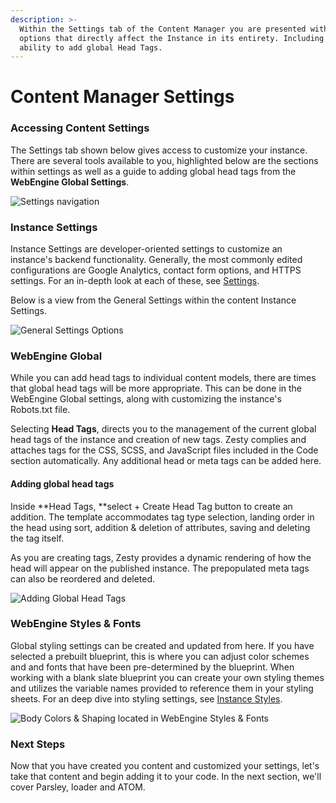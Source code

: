 ```yaml
---
description: >-
  Within the Settings tab of the Content Manager you are presented with several
  options that directly affect the Instance in its entirety. Including the
  ability to add global Head Tags.
---
```


# Content Manager Settings

### Accessing Content Settings

The Settings tab shown below gives access to customize your instance. There are several tools available to you, highlighted below are the sections within settings as well as a guide to adding global head tags from the **WebEngine Global Settings**.

![Settings navigation](<../.gitbook/assets/image (103).png>)

### Instance Settings

Instance Settings are developer-oriented settings to customize an instance's backend functionality. Generally, the most commonly edited configurations are Google Analytics, contact form options, and HTTPS settings. For an in-depth look at each of these, see [Settings](../services/manager-ui/settings/instance-settings.md).

Below is a view from the General Settings within the content Instance Settings.

![General Settings Options](<../.gitbook/assets/image (106).png>)

### WebEngine Global

While you can add head tags to individual content models, there are times that global head tags will be more appropriate. This can be done in the WebEngine Global settings, along with customizing the instance's Robots.txt file.

Selecting **Head Tags**, directs you to the management of the current global head tags of the instance and creation of new tags. Zesty complies and attaches tags for the CSS, SCSS, and JavaScript files included in the Code section automatically. Any additional head or meta tags can be added here.&#x20;

#### Adding global head tags

Inside **Head Tags, **select + Create Head Tag button to create an addition. The template accommodates  tag type selection, landing order in the head using sort, addition & deletion of attributes, saving and deleting the tag itself.

As you are creating tags, Zesty provides a dynamic rendering of how the head will appear on the published instance. The prepopulated meta tags can also be reordered and deleted.

![Adding Global Head Tags](<../.gitbook/assets/image (62).png>)

### WebEngine Styles & Fonts

Global styling settings can be created and updated from here. If you have selected a prebuilt blueprint, this is where you can adjust color schemes and and fonts that have been pre-determined by the blueprint. When working with a blank slate blueprint you can create your own styling themes and utilizes the variable  names provided to reference them in your styling sheets. For an deep dive into styling settings, see [Instance Styles](../services/manager-ui/settings/less-variables.md).

![Body Colors & Shaping located in WebEngine Styles & Fonts](<../.gitbook/assets/image (70).png>)

### Next Steps

Now that you have created you content and customized your settings, let's take that content and begin adding it to your code. In the next section, we'll cover Parsley, loader and ATOM.
